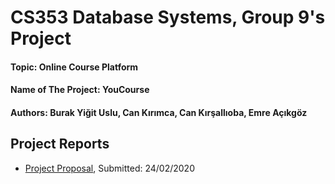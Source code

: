 # CS353 Database Systems, Group 9's Project
#### Topic: Online Course Platform
#### Name of The Project: YouCourse
#### Authors: Burak Yiğit Uslu, Can Kırımca, Can Kırşallıoba, Emre Açıkgöz

## Project Reports
- [Project Proposal](https://drive.google.com/file/d/1jRLtAGIUsN_YK2InsbL2mh0juknytDgJ/view?usp=sharing), Submitted: 24/02/2020
